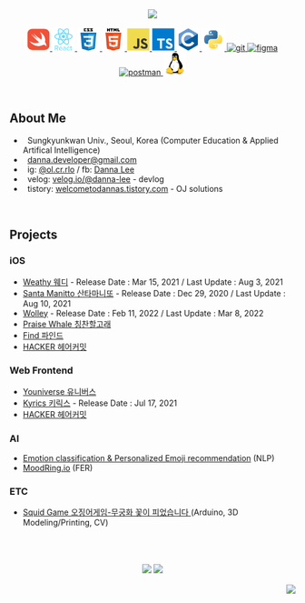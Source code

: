<div align="center"> 
  <img src="https://capsule-render.vercel.app/api?type=slice&color=auto&height=200&text=DANNA&fontAlign=70&rotate=13&fontAlignY=25&desc=Software%20Engineer&descAlign=70.&descAlignY=44">
</div>
<p align="center"> 
  <a href="https://developer.apple.com/swift/" target="_blank"> <img src="https://raw.githubusercontent.com/devicons/devicon/master/icons/swift/swift-original.svg" alt="swift" width="40" height="40"/> </a> 
  <a href="https://reactjs.org/" target="_blank"> <img src="https://raw.githubusercontent.com/devicons/devicon/master/icons/react/react-original-wordmark.svg" alt="react" width="40" height="40"/> </a> 
  <a href="https://www.w3schools.com/css/" target="_blank"> <img src="https://raw.githubusercontent.com/devicons/devicon/master/icons/css3/css3-original-wordmark.svg" alt="css3" width="40" height="40"/> </a> 
  <a href="https://www.w3.org/html/" target="_blank"> <img src="https://raw.githubusercontent.com/devicons/devicon/master/icons/html5/html5-original-wordmark.svg" alt="html5" width="40" height="40"/> </a> 
  <a href="https://developer.mozilla.org/en-US/docs/Web/JavaScript" target="_blank"> <img src="https://raw.githubusercontent.com/devicons/devicon/master/icons/javascript/javascript-original.svg" alt="javascript" width="40" height="40"/> </a> 
  <a href="https://www.typescriptlang.org/" target="_blank"> <img src="https://raw.githubusercontent.com/devicons/devicon/master/icons/typescript/typescript-original.svg" alt="typescript" width="40" height="40"/> </a> 
  <a href="https://www.cprogramming.com/" target="_blank"> <img src="https://raw.githubusercontent.com/devicons/devicon/master/icons/c/c-original.svg" alt="c" width="40" height="40"/> </a> 
  <a href="https://www.python.org" target="_blank"> <img src="https://raw.githubusercontent.com/devicons/devicon/master/icons/python/python-original.svg" alt="python" width="40" height="40"/> </a> 
  <a href="https://git-scm.com/" target="_blank"> <img src="https://www.vectorlogo.zone/logos/git-scm/git-scm-icon.svg" alt="git" width="40" height="40"/> </a> 
  <a href="https://www.figma.com/" target="_blank"> <img src="https://www.vectorlogo.zone/logos/figma/figma-icon.svg" alt="figma" width="40" height="40"/> </a> 
  <a href="https://postman.com" target="_blank"> <img src="https://www.vectorlogo.zone/logos/getpostman/getpostman-icon.svg" alt="postman" width="40" height="40"/> </a> 
  <a href="https://www.linux.org/" target="_blank"> <img src="https://raw.githubusercontent.com/devicons/devicon/master/icons/linux/linux-original.svg" alt="linux" width="40" height="40"/> </a> 
</p>

<br/>

## About Me
- &nbsp; Sungkyunkwan Univ., Seoul, Korea (Computer Education & Applied Artifical Intelligence)  
- &nbsp; danna.developer@gmail.com  
- &nbsp; ig: <a href="https://www.instagram.com/ol.cr.rlo/">@ol.cr.rlo</a> / fb: <a href="https://www.facebook.com/danna.lee.92/">Danna Lee</a>  
- &nbsp; velog: <a href="https://velog.io/@danna-lee">velog.io/@danna-lee</a> - devlog  
- &nbsp; tistory: <a href="https://welcometodannas.tistory.com/">welcometodannas.tistory.com</a> - OJ solutions  


<!-- <br />

## Skills
- **iOS**: Swift 5
- **Web Frontend**: HTML/CSS, JavaScript, TypeScript, React.js, Next.js
- **Backend**: Node.js, Express, MySQL, PostgreSQL
- **VCS**: Git, GitHub
- **Others**: Python, Tensorflow, C, Linux, AI(ML, DL, NLP), Arduino
 -->

<br />

## Projects

### iOS
- <a href="https://apps.apple.com/kr/app/weathy-%EC%9B%A8%EB%94%94/id1549517979">Weathy 웨디</a> - Release Date : Mar 15, 2021 / Last Update : Aug 3, 2021
- <a href="https://apps.apple.com/kr/app/%EC%82%B0%ED%83%80-%EB%A7%88%EB%8B%88%EB%98%90-santa-manitto/id1546583360">Santa Manitto 산타마니또</a> - Release Date : Dec 29, 2020 / Last Update : Aug 10, 2021
- <a href="https://apps.apple.com/jm/app/wolley/id1607215622">Wolley</a> - Release Date : Feb 11, 2022 / Last Update : Mar 8, 2022
- <a href="https://github.com/Praise-Whale/Whale-iOS">Praise Whale 칭찬할고래</a>
- <a href="https://github.com/Find-U-I/Find-iOS">Find 파인드</a>
- <a href="https://github.com/zaranaramorimori/HACKER-iOS">HACKER 헤어커밋</a>

### Web Frontend
- <a href="https://github.com/TeamYouniverse/Youniverse-Web">Youniverse 유니버스</a>
- <a href="https://kyrics.org">Kyrics 키릭스</a> - Release Date : Jul 17, 2021
- <a href="https://github.com/zaranaramorimori">HACKER 헤어커밋</a>

### AI
- <a href="https://github.com/dannaward/text-replacement-recommendation">Emotion classification & Personalized Emoji recommendation</a> (NLP)
- <a href="https://github.com/dannaward/mood-ring-AI">MoodRing.io</a> (FER)
<!-- - <a href="https://github.com/Daeun-Danna-Lee/NLP-Sentiment-Classification">Movie review sentiment classification</a> (NLP) -->

### ETC
- <a href="https://github.com/dannaward/arduino-squid-game">Squid Game 오징어게임-무궁화 꽃이 피었습니다 </a> (Arduino, 3D Modeling/Printing, CV)

<!--
<a href= "https://apps.apple.com/us/app/id1549517979"><img src="https://user-images.githubusercontent.com/42545818/113259432-1407a980-9308-11eb-93c1-e35a3f5d25fd.png" width = "100"/></a>
-->
<!-- <br />

## Experiences  
### 2022
- Dec, 2021 - Feb, 2022 : <a href="https://kakaobrain.com/">Kakaobrain 카카오브레인</a> iOS Developer (인턴)

### 2021
- Sep ~ Nov, 2021 : <a href="http://kgfamily.co.kr/">KG Zeroin (주)KG제로인</a> iOS Developer (프리랜서)
- SOPT 29th Server (backend)
- SOPT 28th Web (frontend)

### 2020
- SOPT 27th iOS
- PlayBit(Edutech startup) PM
 -->
<br />
<br />
<br />


<div align="center">
  <img src="https://github-readme-stats.vercel.app/api?username=dannaward&show_icons=true" height="170"> <a href="https://solved.ac/hub0720/"><img src="http://mazassumnida.wtf/api/v2/generate_badge?boj=hub0720" height="170"></a>
</div>

<br />

<div align="right">
  <img src="https://hits.seeyoufarm.com/api/count/incr/badge.svg?url=https%3A%2F%2Fgithub.com%2Fdannaward%2F&count_bg=%23E8CAFF&title_bg=%23FFD000&icon=&icon_color=%23CFCFCF&title=hits&edge_flat=false">
</div>
<!--
**Daeun-Danna-Lee/Daeun-Danna-Lee** is a ✨ _special_ ✨ repository because its `README.md` (this file) appears on your GitHub profile.

Here are some ideas to get you started:

- 🔭 I’m currently working on ...
- 🌱 I’m currently learning ...
- 👯 I’m looking to collaborate on ...
- 🤔 I’m looking for help with ...
- 💬 Ask me about ...
- 📫 How to reach me: ...
- 😄 Pronouns: ...
- ⚡ Fun fact: ... 
-->
